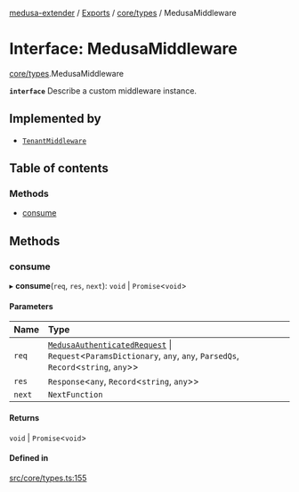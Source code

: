 [medusa-extender](../README.md) / [Exports](../modules.md) / [core/types](../modules/core_types.md) / MedusaMiddleware

# Interface: MedusaMiddleware

[core/types](../modules/core_types.md).MedusaMiddleware

**`interface`**
Describe a custom middleware instance.

## Implemented by

- [`TenantMiddleware`](../classes/modules_multi_tenancy_tenant_middleware.TenantMiddleware.md)

## Table of contents

### Methods

- [consume](core_types.MedusaMiddleware.md#consume)

## Methods

### consume

▸ **consume**(`req`, `res`, `next`): `void` \| `Promise`<`void`\>

#### Parameters

| Name | Type |
| :------ | :------ |
| `req` | [`MedusaAuthenticatedRequest`](../modules/core_types.md#medusaauthenticatedrequest) \| `Request`<`ParamsDictionary`, `any`, `any`, `ParsedQs`, `Record`<`string`, `any`\>\> |
| `res` | `Response`<`any`, `Record`<`string`, `any`\>\> |
| `next` | `NextFunction` |

#### Returns

`void` \| `Promise`<`void`\>

#### Defined in

[src/core/types.ts:155](https://github.com/adrien2p/medusa-extender/blob/35e8185/src/core/types.ts#L155)
